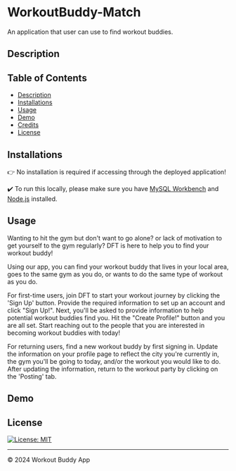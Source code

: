 # WorkoutBuddy-Match
An application that user can use to find workout buddies.

## Description

## Table of Contents
- [Description](#description)
- [Installations](#installations)
- [Usage](#usage)
- [Demo](#demo)
- [Credits](#credits)
- [License](#license)

## Installations
:point_right: No installation is required if accessing through the deployed application!

:heavy_check_mark: To run this locally, please make sure you have [MySQL Workbench](https://dev.mysql.com/downloads/workbench/) and [Node.js](https://nodejs.org/en) installed.

## Usage
Wanting to hit the gym but don't want to go alone? or lack of motivation to get yourself to the gym regularly? DFT is here to help you to find your workout buddy!

Using our app, you can find your workout buddy that lives in your local area, goes to the same gym as you do, or wants to do the same type of workout as you do.

For first-time users, join DFT to start your workout journey by clicking the 'Sign Up' button. Provide the required information to set up an account and click "Sign Up!". Next, you'll be asked to provide information to help potential workout buddies find you. Hit the "Create Profile!" button and you are all set. Start reaching out to the people that you are interested in becoming workout buddies with today!

For returning users, find a new workout buddy by first signing in. Update the information on your profile page to reflect the city you're currently in, the gym you'll be going to today, and/or the workout you would like to do. After updating the information, return to the workout party by clicking on the 'Posting' tab.

## Demo


## License
[![License: MIT](https://img.shields.io/badge/License-MIT-blue.svg)](https://opensource.org/licenses/MIT)


---
© 2024 Workout Buddy App
